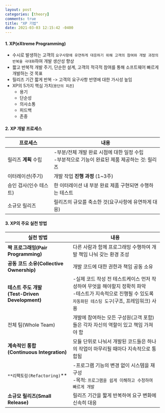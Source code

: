 ```yaml
---
layout: post
categories: [theory]
comments: true
title: "XP 기법"
date: 2021-03-03 12:15:42 -0400
---
```


#### 1. XP(eXtreme Programming)

- 수시로 발생하는 고객의 `요구사항에 유연하게 대응하기 위해 고객의 참여와 개발 과정의 반복을 극대화`하여 개발 생산성 향상
- 짧고 반복적 개발 주기, 단순한 설계, 고객의 적극적 참여를 통해 소프트웨어 빠르게 개발하는 것 목표
- 릴리즈 기간 짧게 반복 -> 고객의 요구사항 반영에 대한 가시성 높임
- XP의 5가지 핵심 가치(`용단의 피존`)
  - 용기
  - 단순성
  - 의사소통
  - 피드백
  - 존중

#### 2. XP 개발 프로세스

| 프로세스               | 내용                                                         |
| ---------------------- | ------------------------------------------------------------ |
| 릴리즈 **계획** 수립   | -부분/전체 개발 완료 시점에 대한 일정 수립<br />-부분적으로 기능이 완료된 제품 제공하는 것: 릴리즈 |
| 이터레이션(주기)       | 개발 작업 **진행 과정** (1~3주)                              |
| 승인 검사(인수 테스트) | 한 이터레이션 내 부분 완료 제품 구현되면 수행하는 테스트     |
| 소규모 릴리즈          | 릴리즈의 규모를 축소한 것(요구사항에 유연하게 대응)          |

#### 3. XP의 주요 실천 방법

| 실천 방법                                           | 내용                                                         |
| --------------------------------------------------- | ------------------------------------------------------------ |
| **짝 프로그래밍(Pair Programming)**                 | 다른 사람과 함께 프로그래밍 수행하여 개발 책임 나눠 갖는 환경 조성 |
| **공동 코드 소유(Collective Ownership)**            | 개발 코드에 대한 권한과 책임 공동 소유                       |
| **테스트 주도 개발<br />(Test-Driven Development)** | -실제 코드 작성 전 테스트케이스 먼저 작성하여 무엇을 해야할지 정확히 파악<br />-테스트가 지속적으로 진행될 수 있도록 `자동화된 테스팅 도구`(구조, 프레임워크) 사용 |
| 전체 팀(Whole Team)                                 | 개발에 참여하는 모든 구성원(고객 포함)들은 각자 자신의 역할이 있고 책임 가져야 함 |
| **계속적인 통합<br />(Continuous Integration)**     | 모듈 단위로 나눠서 개발된 코드들은 하나의 작업이 마무리될 때마다 지속적으로 통합됨 |
| `**리팩토링(Refactoring)`**                         | -프로그램 기능의 변경 없이 시스템을 재구성<br />-목적: `프로그램을 쉽게 이해하고 수정하여 빠르게 개발` |
| **소규모 릴리즈(Small Release)**                    | 릴리즈 기간을 짧게 반복하여 요구 변화에 신속히 대응          |

